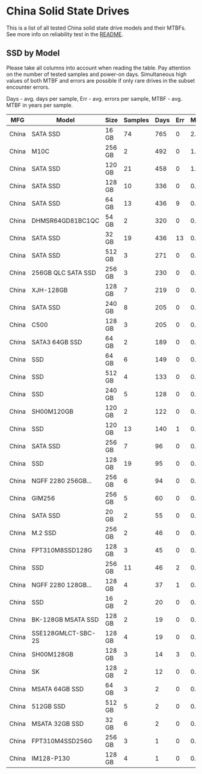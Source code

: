China Solid State Drives
========================

This is a list of all tested China solid state drive models and their MTBFs. See
more info on reliability test in the [README](https://github.com/bsdhw/SMART).

SSD by Model
------------

Please take all columns into account when reading the table. Pay attention on the
number of tested samples and power-on days. Simultaneous high values of both MTBF
and errors are possible if only rare drives in the subset encounter errors.

Days - avg. days per sample,
Err  - avg. errors per sample,
MTBF - avg. MTBF in years per sample.

| MFG       | Model              | Size   | Samples | Days  | Err   | MTBF |
|-----------|--------------------|--------|---------|-------|-------|------|
| China     | SATA SSD           | 16 GB  | 74      | 765   | 0     | 2.10   |
| China     | M10C               | 256 GB | 2       | 492   | 0     | 1.35   |
| China     | SATA SSD           | 120 GB | 21      | 458   | 0     | 1.26   |
| China     | SATA SSD           | 128 GB | 10      | 336   | 0     | 0.92   |
| China     | SATA SSD           | 64 GB  | 13      | 436   | 9     | 0.92   |
| China     | DHMSR64GD81BC1QC   | 54 GB  | 2       | 320   | 0     | 0.88   |
| China     | SATA SSD           | 32 GB  | 19      | 436   | 13    | 0.82   |
| China     | SATA SSD           | 512 GB | 3       | 271   | 0     | 0.74   |
| China     | 256GB QLC SATA SSD | 256 GB | 3       | 230   | 0     | 0.63   |
| China     | XJH-128GB          | 128 GB | 7       | 219   | 0     | 0.60   |
| China     | SATA SSD           | 240 GB | 8       | 205   | 0     | 0.56   |
| China     | C500               | 128 GB | 3       | 205   | 0     | 0.56   |
| China     | SATA3 64GB SSD     | 64 GB  | 2       | 189   | 0     | 0.52   |
| China     | SSD                | 64 GB  | 6       | 149   | 0     | 0.41   |
| China     | SSD                | 512 GB | 4       | 133   | 0     | 0.37   |
| China     | SSD                | 240 GB | 5       | 128   | 0     | 0.35   |
| China     | SH00M120GB         | 120 GB | 2       | 122   | 0     | 0.34   |
| China     | SSD                | 120 GB | 13      | 140   | 1     | 0.30   |
| China     | SATA SSD           | 256 GB | 7       | 96    | 0     | 0.26   |
| China     | SSD                | 128 GB | 19      | 95    | 0     | 0.26   |
| China     | NGFF 2280 256GB... | 256 GB | 6       | 94    | 0     | 0.26   |
| China     | GIM256             | 256 GB | 5       | 60    | 0     | 0.17   |
| China     | SATA SSD           | 20 GB  | 2       | 55    | 0     | 0.15   |
| China     | M.2 SSD            | 256 GB | 2       | 46    | 0     | 0.13   |
| China     | FPT310M8SSD128G    | 128 GB | 3       | 45    | 0     | 0.12   |
| China     | SSD                | 256 GB | 11      | 46    | 2     | 0.11   |
| China     | NGFF 2280 128GB... | 128 GB | 4       | 37    | 1     | 0.08   |
| China     | SSD                | 16 GB  | 2       | 20    | 0     | 0.06   |
| China     | BK-128GB MSATA SSD | 128 GB | 2       | 19    | 0     | 0.05   |
| China     | SSE128GMLCT-SBC-2S | 128 GB | 4       | 19    | 0     | 0.05   |
| China     | SH00M128GB         | 128 GB | 3       | 14    | 3     | 0.04   |
| China     | SK                 | 128 GB | 2       | 12    | 0     | 0.03   |
| China     | MSATA 64GB SSD     | 64 GB  | 3       | 2     | 0     | 0.01   |
| China     | 512GB SSD          | 512 GB | 5       | 2     | 0     | 0.01   |
| China     | MSATA 32GB SSD     | 32 GB  | 6       | 2     | 0     | 0.01   |
| China     | FPT310M4SSD256G    | 256 GB | 3       | 1     | 0     | 0.00   |
| China     | IM128-P130         | 128 GB | 4       | 1     | 0     | 0.00   |

